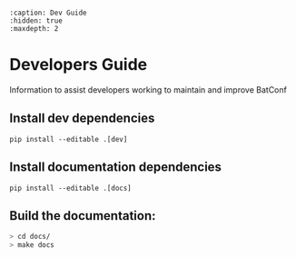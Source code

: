 ```{currentmodule} batconf
```
```{toctree}
:caption: Dev Guide
:hidden: true
:maxdepth: 2

```
# Developers Guide
Information to assist developers working to maintain and improve BatConf

## Install dev dependencies
`pip install --editable .[dev]`

## Install documentation dependencies
`pip install --editable .[docs]`


## Build the documentation:
```bash
> cd docs/
> make docs
```
